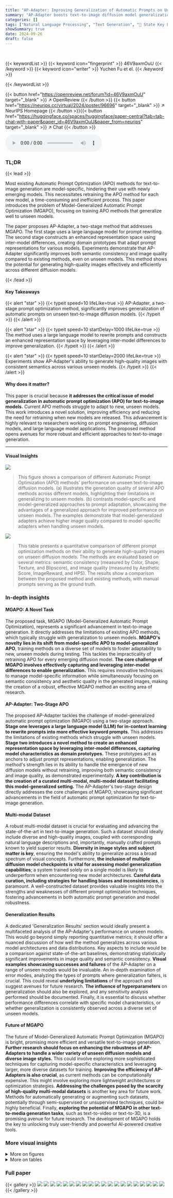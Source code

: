```yaml
---
title: "AP-Adapter: Improving Generalization of Automatic Prompts on Unseen Text-to-Image Diffusion Models"
summary: "AP-Adapter boosts text-to-image diffusion model generalization by using a two-stage prompt optimization method that leverages large language models and inter-model differences."
categories: []
tags: ["Natural Language Processing", "Text Generation", "🏢 State Key Laboratory for Novel Software Technology, Nanjing University",]
showSummary: true
date: 2024-09-26
draft: false
---
```


<br>

{{< keywordList >}}
{{< keyword icon="fingerprint" >}} 46V9axmOuU {{< /keyword >}}
{{< keyword icon="writer" >}} Yuchen Fu et el. {{< /keyword >}}
 
{{< /keywordList >}}

{{< button href="https://openreview.net/forum?id=46V9axmOuU" target="_blank" >}}
↗ OpenReview
{{< /button >}}
{{< button href="https://neurips.cc/virtual/2024/poster/96696" target="_blank" >}}
↗ NeurIPS Homepage
{{< /button >}}{{< button href="https://huggingface.co/spaces/huggingface/paper-central?tab=tab-chat-with-paper&paper_id=46V9axmOuU&paper_from=neurips" target="_blank" >}}
↗ Chat
{{< /button >}}



<audio controls>
    <source src="https://ai-paper-reviewer.com/46V9axmOuU/podcast.wav" type="audio/wav">
    Your browser does not support the audio element.
</audio>


### TL;DR


{{< lead >}}

Most existing Automatic Prompt Optimization (APO) methods for text-to-image generation are model-specific, hindering their use with newly emerging models.  This necessitates retraining the APO method for each new model, a time-consuming and inefficient process. This paper introduces the problem of Model-Generalized Automatic Prompt Optimization (MGAPO), focusing on training APO methods that generalize well to unseen models. 

The paper proposes AP-Adapter, a two-stage method that addresses MGAPO.  The first stage uses a large language model for prompt rewriting.  The second stage constructs an enhanced representation space using inter-model differences, creating domain prototypes that adapt prompt representations for various models.  Experiments demonstrate that AP-Adapter significantly improves both semantic consistency and image quality compared to existing methods, even on unseen models.  This method shows the potential for generating high-quality images effectively and efficiently across different diffusion models.

{{< /lead >}}


#### Key Takeaways

{{< alert "star" >}}
{{< typeit speed=10 lifeLike=true >}} AP-Adapter, a two-stage prompt optimization method, significantly improves generalization of automatic prompts on unseen text-to-image diffusion models. {{< /typeit >}}
{{< /alert >}}

{{< alert "star" >}}
{{< typeit speed=10 startDelay=1000 lifeLike=true >}} The method uses a large language model to rewrite prompts and constructs an enhanced representation space by leveraging inter-model differences to improve generalization. {{< /typeit >}}
{{< /alert >}}

{{< alert "star" >}}
{{< typeit speed=10 startDelay=2000 lifeLike=true >}} Experiments show AP-Adapter's ability to generate high-quality images with consistent semantics across various unseen models. {{< /typeit >}}
{{< /alert >}}

#### Why does it matter?
This paper is crucial because **it addresses the critical issue of model generalization in automatic prompt optimization (APO) for text-to-image models.**  Current APO methods struggle to adapt to new, unseen models. This work introduces a novel solution, improving efficiency and reducing the need for retraining when new models are released. This advancement is highly relevant to researchers working on prompt engineering, diffusion models, and large language model applications. The proposed method opens avenues for more robust and efficient approaches to text-to-image generation. 

------
#### Visual Insights



![](https://ai-paper-reviewer.com/46V9axmOuU/figures_1_1.jpg)

> This figure shows a comparison of different Automatic Prompt Optimization (APO) methods' performance on unseen text-to-image diffusion models.  (a) illustrates the generation quality of several APO methods across different models, highlighting their limitations in generalizing to unseen models. (b) contrasts model-specific and model-generalized approaches to prompt adaptation, showcasing the advantages of a generalized approach for improved performance on unseen models. The examples demonstrate that model-generalized adapters achieve higher image quality compared to model-specific adapters when handling unseen models.





![](https://ai-paper-reviewer.com/46V9axmOuU/tables_6_1.jpg)

> This table presents a quantitative comparison of different prompt optimization methods on their ability to generate high-quality images on unseen diffusion models.  The methods are evaluated based on several metrics: semantic consistency (measured by Color, Shape, Texture, and Blipscore), and image quality (measured by Aesthetic Score, ImageReward, and HPS).  The results show a comparison between the proposed method and existing methods, with manual prompts serving as the ground truth.





### In-depth insights


#### MGAPO: A Novel Task
The proposed task, MGAPO (Model-Generalized Automatic Prompt Optimization), represents a significant advancement in text-to-image generation.  It directly addresses the limitations of existing APO methods, which typically struggle with generalization to unseen models.  **MGAPO's novelty lies in its shift from model-specific APO to model-generalized APO**, training methods on a diverse set of models to foster adaptability to new, unseen models during testing.  This tackles the impracticality of retraining APO for every emerging diffusion model.  **The core challenge of MGAPO involves effectively capturing and leveraging inter-model differences to enable generalization.**  This requires innovative techniques to manage model-specific information while simultaneously focusing on semantic consistency and aesthetic quality in the generated images, making the creation of a robust, effective MGAPO method an exciting area of research.

#### AP-Adapter: Two-Stage APO
The proposed AP-Adapter tackles the challenge of model-generalized automatic prompt optimization (MGAPO) using a two-stage approach.  **Stage one leverages a large language model (LLM) for in-context learning to rewrite prompts into more effective keyword prompts.** This addresses the limitations of existing methods which struggle with unseen models. **Stage two introduces a novel method to create an enhanced representation space by leveraging inter-model differences, capturing model characteristics as domain prototypes.** These prototypes act as anchors to adjust prompt representations, enabling generalization.  The method's strength lies in its ability to handle the emergence of new diffusion models without retraining, improving both semantic consistency and image quality, as demonstrated experimentally.  **A key contribution is the creation of a curated multi-modal, multi-model dataset facilitating this model-generalized setting.**  The AP-Adapter's two-stage design directly addresses the core challenges of MGAPO, showcasing significant advancements in the field of automatic prompt optimization for text-to-image generation.

#### Multi-modal Dataset
A robust multi-modal dataset is crucial for evaluating and advancing the state-of-the-art in text-to-image generation.  Such a dataset should ideally include diverse and high-quality images, coupled with corresponding natural language descriptions and, importantly, manually crafted prompts known to yield superior results.  **Diversity in image styles and subject matter is key**, ensuring the model's ability to generalize across a broad spectrum of visual concepts.  Furthermore, **the inclusion of multiple diffusion model checkpoints is vital for assessing model generalization capabilities**; a system trained solely on a single model is likely to underperform when encountering new model architectures.  **Careful data curation, including strategies for handling biases and inconsistencies**, is paramount.  A well-constructed dataset provides valuable insights into the strengths and weaknesses of different prompt optimization techniques, fostering advancements in both automatic prompt generation and model robustness.

#### Generalization Results
A dedicated 'Generalization Results' section would ideally present a multifaceted analysis of the AP-Adapter's performance on unseen models.  This would go beyond simply reporting quantitative metrics; it should offer a nuanced discussion of how well the method generalizes across various model architectures and data distributions. Key aspects to include would be a comparison against state-of-the-art baselines, demonstrating statistically significant improvements in image quality and semantic consistency. **Visual examples showcasing successes and failures** of the AP-Adapter on a range of unseen models would be invaluable.  An in-depth examination of error modes, analyzing the types of prompts where generalization falters, is crucial. This could reveal **underlying limitations** of the approach and suggest avenues for future research.  **The influence of hyperparameters** on generalization should also be explored, and any sensitivity analysis performed should be documented.  Finally, it is essential to discuss whether performance differences correlate with specific model characteristics, or whether generalization is consistently observed across a diverse set of unseen models.

#### Future of MGAPO
The future of Model-Generalized Automatic Prompt Optimization (MGAPO) is bright, promising more efficient and versatile text-to-image generation.  **Further research should focus on enhancing the robustness of AP-Adapters to handle a wider variety of unseen diffusion models and diverse image styles.** This could involve exploring more sophisticated techniques for capturing model-specific characteristics and leveraging larger, more diverse datasets for training.  **Improving the efficiency of AP-Adapters is also crucial**, as current methods can be computationally expensive. This might involve exploring more lightweight architectures or optimization strategies.  **Addressing the challenges posed by the scarcity of high-quality multi-modal datasets** is another key area for future work.  Methods for automatically generating or augmenting such datasets, potentially through semi-supervised or unsupervised techniques, could be highly beneficial.  Finally, **exploring the potential of MGAPO in other text-to-media generation tasks**, such as text-to-video or text-to-3D, is a promising avenue for future research.  The development of MGAPO holds the key to unlocking truly user-friendly and powerful AI-powered creative tools.


### More visual insights

<details>
<summary>More on figures
</summary>


![](https://ai-paper-reviewer.com/46V9axmOuU/figures_3_1.jpg)

> This figure illustrates the two-stage process of the AP-Adapter. The first stage uses in-context learning with a large language model (LLM) to rewrite natural language prompts into keyword prompts. These prompts are then fed into the text encoder of a Stable Diffusion (SD) model. The second stage leverages an adapter module to enhance the keyword prompts by decoding domain-specific content from images. Domain prototypes maintain domain-specific details. The adapter integrates information from text and prototypes, aligning the output with manually crafted prompts in the feature space.  The final adapted embedding is used for image generation.


![](https://ai-paper-reviewer.com/46V9axmOuU/figures_7_1.jpg)

> This figure compares the image generation results of different automatic prompt optimization (APO) methods on various unseen Stable Diffusion (SD) models. Each column represents a different APO method (including a novel method called AP-Adapter), and each row shows the results obtained from a specific SD model. The color-coding helps to visualize which SD models were used to train each APO method.  The goal is to demonstrate how well each APO method generalizes to unseen SD models, maintaining image quality and semantic consistency.


![](https://ai-paper-reviewer.com/46V9axmOuU/figures_8_1.jpg)

> This figure compares the results of different automatic prompt optimization (APO) methods on a model-generalized automatic prompt optimization (MGAPO) task. Each column represents a different APO method, and each row shows images generated using the same stable diffusion (SD) model.  The matching color between columns and rows indicates that the APO model was trained on images from that specific SD model. This visualization effectively demonstrates the generalization capabilities (or lack thereof) of various APO methods when applied to unseen SD models.


![](https://ai-paper-reviewer.com/46V9axmOuU/figures_9_1.jpg)

> This figure showcases a comparison of different automatic prompt optimization (APO) methods' performance on unseen text-to-image diffusion models.  Part (a) illustrates the image generation quality for various models using multiple existing APO methods.  Part (b) specifically contrasts the results of a model-specific adapter (trained on a single, fixed model) versus a model-generalized adapter (trained on multiple models), demonstrating the improved generalization capacity of the latter.


![](https://ai-paper-reviewer.com/46V9axmOuU/figures_14_1.jpg)

> This figure illustrates the two-stage process of the AP-Adapter.  The first stage uses in-context learning with a large language model (LLM) to rewrite natural language prompts into keyword prompts, which are then fed into the text encoder of a Stable Diffusion model.  The second stage improves automatic keyword prompts by decoding domain-specific information from images (using CLIP) and aligning it with manually crafted prompts. Domain-specific information is captured through domain prototypes, which serve as anchors for adjusting the prompt representation. The adapter module then integrates information from text and prototypes to produce a final adapted embedding for generating high-quality images.


![](https://ai-paper-reviewer.com/46V9axmOuU/figures_15_1.jpg)

> This figure shows a comparison of different automatic prompt optimization (APO) methods' performance on unseen diffusion models.  (a) demonstrates how various APO methods perform in generating images from various unseen diffusion models. The results highlight the limitations of existing model-specific methods. (b) compares the performance of model-specific and model-generalized adapters. It emphasizes the challenge of model generalization in APO and highlights the potential of the proposed AP-Adapter.


![](https://ai-paper-reviewer.com/46V9axmOuU/figures_15_2.jpg)

> This figure compares the performance of different automatic prompt optimization (APO) methods on the model-generalized automatic prompt optimization (MGAPO) task. Each column represents a different APO method, and each row shows results from a different stable diffusion (SD) model.  The colors of the cells match the SD models used to train the APO models. The image generation quality from each APO model is compared across unseen SD models to demonstrate the ability of the models to generalize.


![](https://ai-paper-reviewer.com/46V9axmOuU/figures_15_3.jpg)

> This figure visualizes the domain distinctiveness of different text representations used for image generation.  It shows t-SNE plots of (a) natural language descriptions, (b) keyword prompts generated by a large language model, (c) adapted prompt embeddings produced by the AP-Adapter, and (d) manually designed prompts.  The plots illustrate how the AP-Adapter improves the domain distinctiveness of the prompts compared to the initial natural language descriptions and keyword prompts, making them more suitable for generalization to unseen models.


![](https://ai-paper-reviewer.com/46V9axmOuU/figures_16_1.jpg)

> The figure demonstrates the performance of different automatic prompt optimization (APO) methods on unseen text-to-image diffusion models.  Panel (a) compares several methods (including the authors' proposed AP-Adapter) on various models, showcasing their ability to generate high-quality images. Panel (b) focuses specifically on the generalization capabilities of model-specific and model-generalized adapters, highlighting the strengths and weaknesses of each approach when dealing with unseen models.


![](https://ai-paper-reviewer.com/46V9axmOuU/figures_17_1.jpg)

> This figure shows the results of different automatic prompt optimization (APO) methods on the model-generalized automatic prompt optimization (MGAPO) task. Each column represents a different APO method, while each row shows images generated using a specific stable diffusion (SD) model.  The color-coding links the APO method and SD model used to generate the images.  This visualization demonstrates how well each APO method generalizes to unseen models, highlighting the performance differences between model-specific and model-generalized approaches.


![](https://ai-paper-reviewer.com/46V9axmOuU/figures_17_2.jpg)

> This figure compares the results of different automatic prompt optimization (APO) methods on the model-generalized automatic prompt optimization (MGAPO) task. Each column represents a different APO method, and each row shows images generated by a specific stable diffusion (SD) model.  The consistent coloring within rows highlights images generated by the same SD model using various APO methods. This visual comparison emphasizes how each APO method performs differently across various unseen SD models, showcasing their generalization capabilities in the MGAPO setting.


![](https://ai-paper-reviewer.com/46V9axmOuU/figures_18_1.jpg)

> This figure visualizes the impact of linear combinations of domain prototypes on image generation. It shows how blending prototypes from different models (ith and jth models) affects the generated images.  The experiment demonstrates the ability of the AP-Adapter to control the style of generated images by adjusting the weights of different domain prototypes.  The image rows represent varying linear combinations of the selected ith and jth prototypes, showing style transitions between different model characteristics.


![](https://ai-paper-reviewer.com/46V9axmOuU/figures_19_1.jpg)

> This figure visualizes how injecting different proportions of domain prototype information affects image generation.  By modifying the weighting factor (ηi) applied to each domain prototype, the generated images shift in style and characteristics, reflecting the influence of different domain prototypes on the overall image generation process.


![](https://ai-paper-reviewer.com/46V9axmOuU/figures_20_1.jpg)

> This figure shows the results of an ablation study on the loss functions used in the AP-Adapter model.  Each column represents a different scenario where one of the loss functions (Lc, La, Lr, Ld) was removed.  The final column shows the results when all loss functions are used. The images illustrate the impact of each loss function on the quality and consistency of the generated images, showcasing the importance of each component in achieving optimal results.


![](https://ai-paper-reviewer.com/46V9axmOuU/figures_20_2.jpg)

> This figure compares the results of different automatic prompt optimization (APO) methods on the model-generalized automatic prompt optimization (MGAPO) task. Each column represents a different APO method, and each row shows images generated using a specific Stable Diffusion (SD) model. The color-coding helps to visualize which APO method was trained on which SD model; methods with the same color and row were trained on the same SD model. This allows for a direct comparison of how well different APO methods generalize to unseen SD models.


![](https://ai-paper-reviewer.com/46V9axmOuU/figures_20_3.jpg)

> This figure shows the results of an ablation study on the loss functions used in the AP-Adapter model.  Each row represents a different prompt and shows the images generated when different loss functions are removed.  The purpose is to demonstrate the individual contribution of each loss function to the overall image quality and to highlight the importance of using all loss functions for optimal performance.


![](https://ai-paper-reviewer.com/46V9axmOuU/figures_20_4.jpg)

> Figure 1(a) shows the results of several Automatic Prompt Optimization (APO) methods applied to various unseen diffusion models, highlighting the differences in image quality and semantic consistency.  Figure 1(b) directly compares a model-specific approach to the proposed model-generalized approach for APO, demonstrating the improved generalization ability of the latter on unseen models.


</details>




<details>
<summary>More on tables
</summary>


![](https://ai-paper-reviewer.com/46V9axmOuU/tables_8_1.jpg)
> This table presents the results of an ablation study on the loss functions used in the AP-Adapter model.  It shows the impact of removing each loss function individually (Lr, Ld, La, Lc) on the model's performance, as measured by BlipScore, AesScore, and ImageReward. The results demonstrate the importance of each loss function for achieving optimal performance.  The row with all loss functions checked represents the full model's performance, providing a benchmark to compare against the individual ablation results.

![](https://ai-paper-reviewer.com/46V9axmOuU/tables_8_2.jpg)
> This table presents a comparison of different automatic prompt optimization (APO) methods on the task of generating images for unseen text-to-image diffusion models. The methods are evaluated based on several metrics assessing both semantic consistency and image quality. The metrics include semantic consistency (Color, Shape, Texture, Blipscore, Aesthetic Score), and image quality (ImageReward, HPS). The table shows that the proposed AP-Adapter method outperforms other APO methods in terms of both semantic consistency and image quality.

![](https://ai-paper-reviewer.com/46V9axmOuU/tables_13_1.jpg)
> This table presents a quantitative comparison of different automatic prompt optimization (APO) methods on unseen diffusion models.  The evaluation metrics cover both semantic consistency (how well the generated image matches the prompt's meaning) and image quality (aesthetic appeal, color, shape, and texture). The methods compared include popular techniques like MagicPrompt, PromptPerfect, and SUR-adapter, along with an intermediate step using only automatically generated keyword prompts (AKP) and a combination of AKP and SUR-adapter. The final row shows results for manually crafted prompts, serving as a ground truth for comparison.

![](https://ai-paper-reviewer.com/46V9axmOuU/tables_16_1.jpg)
> This table presents the results of an ablation study comparing different backbones of the CLIP image encoder on the performance of the AP-Adapter model.  The backbones tested were RN50, RN101, ViT-B/32, and ViT-L/14.  The table shows the accuracy of domain discrimination (Acc) achieved by each backbone, along with the BlipScore and AesScore of the generated images.  These metrics evaluate the semantic consistency and aesthetic quality of the generated images respectively.

</details>




### Full paper

{{< gallery >}}
<img src="https://ai-paper-reviewer.com/46V9axmOuU/1.png" class="grid-w50 md:grid-w33 xl:grid-w25" />
<img src="https://ai-paper-reviewer.com/46V9axmOuU/2.png" class="grid-w50 md:grid-w33 xl:grid-w25" />
<img src="https://ai-paper-reviewer.com/46V9axmOuU/3.png" class="grid-w50 md:grid-w33 xl:grid-w25" />
<img src="https://ai-paper-reviewer.com/46V9axmOuU/4.png" class="grid-w50 md:grid-w33 xl:grid-w25" />
<img src="https://ai-paper-reviewer.com/46V9axmOuU/5.png" class="grid-w50 md:grid-w33 xl:grid-w25" />
<img src="https://ai-paper-reviewer.com/46V9axmOuU/6.png" class="grid-w50 md:grid-w33 xl:grid-w25" />
<img src="https://ai-paper-reviewer.com/46V9axmOuU/7.png" class="grid-w50 md:grid-w33 xl:grid-w25" />
<img src="https://ai-paper-reviewer.com/46V9axmOuU/8.png" class="grid-w50 md:grid-w33 xl:grid-w25" />
<img src="https://ai-paper-reviewer.com/46V9axmOuU/9.png" class="grid-w50 md:grid-w33 xl:grid-w25" />
<img src="https://ai-paper-reviewer.com/46V9axmOuU/10.png" class="grid-w50 md:grid-w33 xl:grid-w25" />
<img src="https://ai-paper-reviewer.com/46V9axmOuU/11.png" class="grid-w50 md:grid-w33 xl:grid-w25" />
<img src="https://ai-paper-reviewer.com/46V9axmOuU/12.png" class="grid-w50 md:grid-w33 xl:grid-w25" />
<img src="https://ai-paper-reviewer.com/46V9axmOuU/13.png" class="grid-w50 md:grid-w33 xl:grid-w25" />
<img src="https://ai-paper-reviewer.com/46V9axmOuU/14.png" class="grid-w50 md:grid-w33 xl:grid-w25" />
<img src="https://ai-paper-reviewer.com/46V9axmOuU/15.png" class="grid-w50 md:grid-w33 xl:grid-w25" />
<img src="https://ai-paper-reviewer.com/46V9axmOuU/16.png" class="grid-w50 md:grid-w33 xl:grid-w25" />
<img src="https://ai-paper-reviewer.com/46V9axmOuU/17.png" class="grid-w50 md:grid-w33 xl:grid-w25" />
<img src="https://ai-paper-reviewer.com/46V9axmOuU/18.png" class="grid-w50 md:grid-w33 xl:grid-w25" />
<img src="https://ai-paper-reviewer.com/46V9axmOuU/19.png" class="grid-w50 md:grid-w33 xl:grid-w25" />
<img src="https://ai-paper-reviewer.com/46V9axmOuU/20.png" class="grid-w50 md:grid-w33 xl:grid-w25" />
{{< /gallery >}}